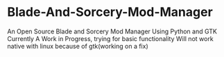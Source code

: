 # Blade-And-Sorcery-Mod-Manager
An Open Source Blade and Sorcery Mod Manager Using Python and GTK
Currently A Work in Progress, trying for basic functionality
Will not work native with linux because of gtk(working on a fix)
